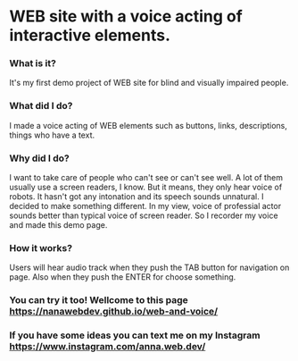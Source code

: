 # WEB site with a voice acting of interactive elements.

### What is it?

 It's my first demo project of WEB site for blind and  visually impaired people.

### What did I do?

 I made a voice acting of WEB elements such as buttons, links, descriptions, things who have
a text.

### Why did I do?

 I want to take care of people who can't see or can't see well.
A lot of them usually use a screen readers, I know. But it means, they only hear voice of robots.
It hasn't got any intonation and its speech sounds unnatural.
I decided to make something different. In my view, voice of professial actor sounds better
than typical voice of screen reader. 
So I recorder my voice and made this demo page.

### How it works?

Users will hear audio track when they push the TAB button for navigation on page. Also when they push the ENTER
for choose something.  

### You can try it too! Wellcome to this page https://nanawebdev.github.io/web-and-voice/
### If you have some ideas you can text me on my Instagram https://www.instagram.com/anna.web.dev/

